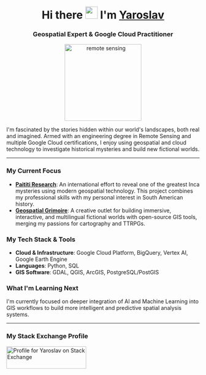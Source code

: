 <h1 align="center">Hi there <img src="https://github.com/blackcater/blackcater/raw/main/images/Hi.gif" height="32"/> I'm <a href="https://www.linkedin.com/in/vasyunin/" target="_blank">Yaroslav</a></h1>

<h3 align="center">Geospatial Expert & Google Cloud Practitioner</h3>

<p align="center">
  <a href="https://www.paititi.info/" target="_blank" rel="noreferrer">
    <img src="https://upload.wikimedia.org/wikipedia/commons/d/d1/Satellite_imaging.svg" alt="remote sensing" width="200"/>
  </a>
</p>

I'm fascinated by the stories hidden within our world's landscapes, both real and imagined. Armed with an engineering degree in Remote Sensing and multiple Google Cloud certifications, I enjoy using geospatial and cloud technology to investigate historical mysteries and build new fictional worlds.

---

### My Current Focus

- **[Paititi Research](https://www.paititi.info/)**: An international effort to reveal one of the greatest Inca mysteries using modern geospatial technology. This project combines my professional skills with my personal interest in South American history.
- **[Geospatial Grimoire](https://www.geospatial-grimoire.com/)**: A creative outlet for building immersive, interactive, and multilingual fictional worlds with open-source GIS tools, merging my passions for cartography and TTRPGs.

### My Tech Stack & Tools

- **Cloud & Infrastructure**: Google Cloud Platform, BigQuery, Vertex AI, Google Earth Engine
- **Languages**: Python, SQL
- **GIS Software**: GDAL, QGIS, ArcGIS, PostgreSQL/PostGIS

### What I'm Learning Next

I'm currently focused on deeper integration of AI and Machine Learning into GIS workflows to build more intelligent and predictive spatial analysis systems.

---

### My Stack Exchange Profile

<a href="https://stackexchange.com/users/1717642">
  <img src="https://stackexchange.com/users/flair/1717642.png" width="208" height="58" alt="Profile for Yaroslav on Stack Exchange" title="Profile for Yaroslav on Stack Exchange">
</a>
